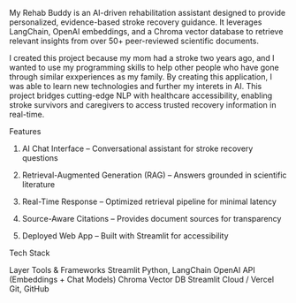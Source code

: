 My Rehab Buddy is an AI-driven rehabilitation assistant designed to provide personalized, evidence-based stroke recovery guidance. It leverages LangChain, OpenAI embeddings, and a Chroma vector database to retrieve relevant insights from over 50+ peer-reviewed scientific documents.

I created this project because my mom had a stroke two years ago, and I wanted to use my programming skills to help other people who have gone through similar exxperiences as my family. By creating this application, I was able to learn new technologies and further my interets in AI. This project bridges cutting-edge NLP with healthcare accessibility, enabling stroke survivors and caregivers to access trusted recovery information in real-time. 

Features
1. AI Chat Interface – Conversational assistant for stroke recovery questions

2. Retrieval-Augmented Generation (RAG) – Answers grounded in scientific literature

3. Real-Time Response – Optimized retrieval pipeline for minimal latency

4. Source-Aware Citations – Provides document sources for transparency

5. Deployed Web App – Built with Streamlit for accessibility

Tech Stack

Layer	Tools & Frameworks
Streamlit
Python, LangChain
OpenAI API (Embeddings + Chat Models)
Chroma Vector DB
Streamlit Cloud / Vercel
Git, GitHub
